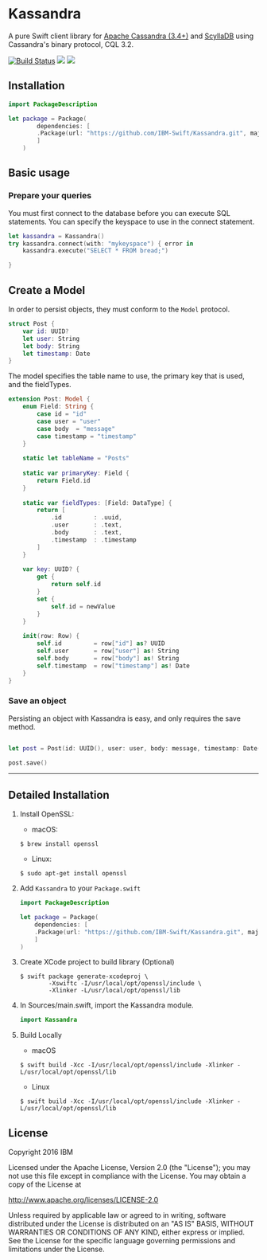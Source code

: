 # Kassandra

A pure Swift client library for [Apache Cassandra (3.4+)](http://cassandra.apache.org/) and [ScyllaDB](http://www.scylladb.com/) using Cassandra's binary protocol, CQL 3.2.

[![Build Status](https://travis-ci.org/IBM-Swift/Kassandra.svg?branch=master)](https://travis-ci.org/IBM-Swift/Kassandra)
![](https://img.shields.io/badge/Swift-3.0-orange.svg?style=flat)
![](https://img.shields.io/badge/Snapshot-8/25-blue.svg?style=flat)

## Installation

```swift
import PackageDescription

let package = Package(
    	dependencies: [
		.Package(url: "https://github.com/IBM-Swift/Kassandra.git", majorVersion: 0, minor: 1)
    	]
    )
```

## Basic usage

### Prepare your queries

You must first connect to the database before you can execute SQL statements. You can specify the keyspace to use in the connect statement.

```swift
let kassandra = Kassandra()
try kassandra.connect(with: "mykeyspace") { error in 
    kassandra.execute("SELECT * FROM bread;")

}
```

## Create a Model

In order to persist objects, they must conform to the `Model` protocol.

```swift
struct Post {
    var id: UUID?
    let user: String
    let body: String
    let timestamp: Date
}
```

The model specifies the table name to use, the primary key that is used, and the fieldTypes.

```swift
extension Post: Model {
    enum Field: String {
        case id = "id"
        case user = "user"
        case body  = "message"
        case timestamp = "timestamp"
    }
    
    static let tableName = "Posts"
    
    static var primaryKey: Field {
        return Field.id
    }
    
    static var fieldTypes: [Field: DataType] {
        return [
            .id         : .uuid,
            .user       : .text,
            .body       : .text,
            .timestamp  : .timestamp
        ]
    }
    
    var key: UUID? {
        get {
            return self.id
        }
        set {
            self.id = newValue
        }
    }
    
    init(row: Row) {
        self.id         = row["id"] as? UUID
        self.user       = row["user"] as! String
        self.body       = row["body"] as! String
        self.timestamp  = row["timestamp"] as! Date
    }
}
```

### Save an object

Persisting an object with Kassandra is easy, and only requires the save method.

```swift

let post = Post(id: UUID(), user: user, body: message, timestamp: Date())

post.save()

```

---

## Detailed Installation 

1. Install OpenSSL:

    - macOS:
    ```
    $ brew install openssl
    ```
    - Linux:
    ```
    $ sudo apt-get install openssl
    ```

2. Add `Kassandra` to your `Package.swift`

    ```swift
    import PackageDescription

    let package = Package(
    	dependencies: [
		.Package(url: "https://github.com/IBM-Swift/Kassandra.git", majorVersion: 0, minor: 1)
    	]
    )
    ```

3. Create XCode project to build library (Optional)

    ```
    $ swift package generate-xcodeproj \
            -Xswiftc -I/usr/local/opt/openssl/include \
            -Xlinker -L/usr/local/opt/openssl/lib
    ```

4. In Sources/main.swift, import the Kassandra module.

    ``` Swift
    import Kassandra
    ```
5. Build Locally

	- macOS
	```
	$ swift build -Xcc -I/usr/local/opt/openssl/include -Xlinker -L/usr/local/opt/openssl/lib
	```
	- Linux
	```
	$ swift build -Xcc -I/usr/local/opt/openssl/include -Xlinker -L/usr/local/opt/openssl/lib
	```

## License

Copyright 2016 IBM

Licensed under the Apache License, Version 2.0 (the "License"); you may not use this file except in compliance with the License. You may obtain a copy of the License at

http://www.apache.org/licenses/LICENSE-2.0

Unless required by applicable law or agreed to in writing, software distributed under the License is distributed on an "AS IS" BASIS, WITHOUT WARRANTIES OR CONDITIONS OF ANY KIND, either express or implied. See the License for the specific language governing permissions and limitations under the License.
